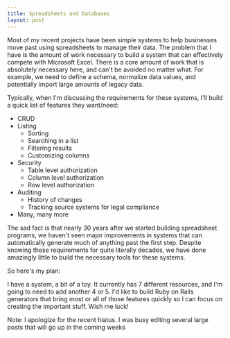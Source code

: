 ```yaml
---
title: Spreadsheets and Databases
layout: post
---
```

Most of my recent projects have been simple systems to help businesses move past using spreadsheets to manage their data. The problem that I have is the amount of work necessary to build a system that can effectively compete with Microsoft Excel. There is a core amount of work that is absolutely necessary here, and can't be avoided no matter what. For example, we need to define a schema, normalize data values, and potentially import large amounts of legacy data.

Typically, when I'm discussing the requirements for these systems, I'll build a quick list of features they want/need:

* CRUD
* Listing
  * Sorting
  * Searching in a list
  * Filtering results
  * Customizing columns
* Security
  * Table level authorization
  * Column level authorization
  * Row level authorization
* Auditing
  * History of changes
  * Tracking source systems for legal compliance
* Many, many more

The sad fact is that nearly 30 years after we started building spreadsheet programs, we haven't seen major improvements in systems that can automatically generate much of anything past the first step. Despite knowing these requirements for quite literally decades, we have done amazingly little to build the necessary tools for these systems.

So here's my plan:

I have a system, a bit of a toy. It currently has 7 different resources, and I'm going to need to add another 4 or 5. I'd like to build Ruby on Rails generators that bring most or all of those features quickly so I can focus on creating the important stuff. Wish me luck!

Note: I apologize for the recent hiatus. I was busy editing several large posts that will go up in the coming weeks